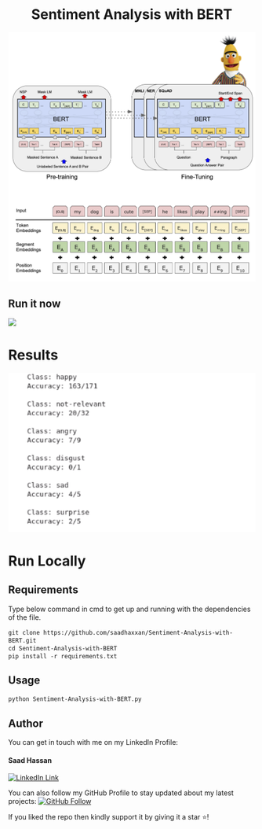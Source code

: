 <h1 align="center">Sentiment Analysis with BERT</h1>

<a href="#">
  <div align="center">
    <img src="BERT_diagrams.png" width='700'/>
  </div>
</a>

## Run it now

<a href="https://colab.research.google.com/drive/1nAGAvKH-JzonqtNUVK6r_I-Ra-noQFCV?usp=sharing" target="_parent">
    <img src="https://colab.research.google.com/assets/colab-badge.svg"/>
</a>

# Results
<a href="#">
  <div align="center">
    <img src="screenshot.png" width='700'/>
  </div>
</a>

# Run Locally

## Requirements
Type below command in cmd to get up and running with the dependencies of the file.
```
git clone https://github.com/saadhaxxan/Sentiment-Analysis-with-BERT.git
cd Sentiment-Analysis-with-BERT
pip install -r requirements.txt
```
## Usage
```
python Sentiment-Analysis-with-BERT.py
```


## Author
You can get in touch with me on my LinkedIn Profile:

#### Saad Hassan
[![LinkedIn Link](https://img.shields.io/badge/Connect-saadhaxxan-blue.svg?logo=linkedin&longCache=true&style=social&label=Connect
)](https://www.linkedin.com/in/saadhaxxan)

You can also follow my GitHub Profile to stay updated about my latest projects: [![GitHub Follow](https://img.shields.io/badge/Connect-saadhaxxan-blue.svg?logo=Github&longCache=true&style=social&label=Follow)](https://github.com/saadhaxxan)

If you liked the repo then kindly support it by giving it a star ⭐!
